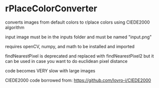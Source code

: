 # rPlaceColorConverter
converts images from default colors to r/place colors using CIEDE2000 algorithm

input image must be in the inputs folder and must be named "input.png"

requires openCV, numpy, and math to be installed and imported

findNearestPixel is deprecated and replaced with findNearestPixel2 but it can
be used in case you want to do euclidean pixel distance

code becomes VERY slow with large images

CIEDE2000 code borrowed from: https://github.com/lovro-i/CIEDE2000